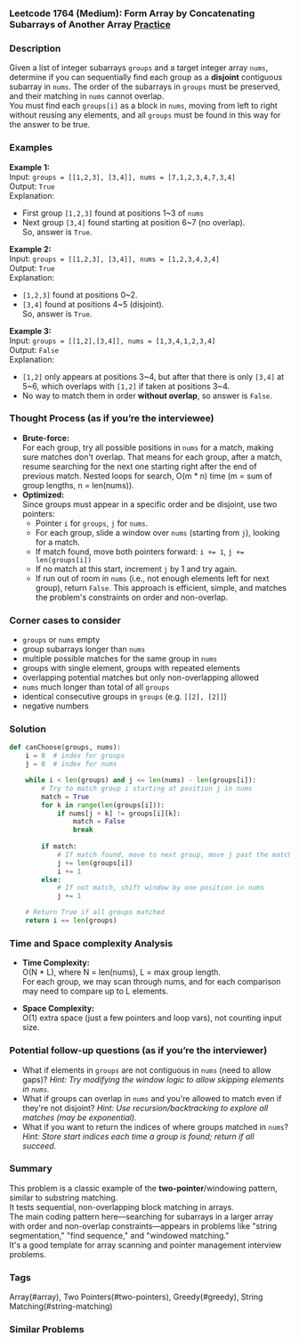 ### Leetcode 1764 (Medium): Form Array by Concatenating Subarrays of Another Array [Practice](https://leetcode.com/problems/form-array-by-concatenating-subarrays-of-another-array)

### Description  
Given a list of integer subarrays `groups` and a target integer array `nums`, determine if you can sequentially find each group as a **disjoint** contiguous subarray in `nums`. The order of the subarrays in `groups` must be preserved, and their matching in `nums` cannot overlap.  
You must find each `groups[i]` as a block in `nums`, moving from left to right without reusing any elements, and all `groups` must be found in this way for the answer to be true.

### Examples  

**Example 1:**  
Input: `groups = [[1,2,3], [3,4]], nums = [7,1,2,3,4,7,3,4]`  
Output: `True`  
Explanation:  
- First group `[1,2,3]` found at positions 1~3 of `nums`
- Next group `[3,4]` found starting at position 6~7 (no overlap).  
So, answer is `True`.

**Example 2:**  
Input: `groups = [[1,2,3], [3,4]], nums = [1,2,3,4,3,4]`  
Output: `True`  
Explanation:  
- `[1,2,3]` found at positions 0~2.
- `[3,4]` found at positions 4~5 (disjoint).  
So, answer is `True`.

**Example 3:**  
Input: `groups = [[1,2],[3,4]], nums = [1,3,4,1,2,3,4]`  
Output: `False`  
Explanation:  
- `[1,2]` only appears at positions 3~4, but after that there is only `[3,4]` at 5~6, which overlaps with `[1,2]` if taken at positions 3~4.
- No way to match them in order **without overlap**, so answer is `False`.

### Thought Process (as if you’re the interviewee)  
- **Brute-force:**  
  For each group, try all possible positions in `nums` for a match, making sure matches don't overlap. That means for each group, after a match, resume searching for the next one starting right after the end of previous match. Nested loops for search, O(m \* n) time (m = sum of group lengths, n = len(nums)).
- **Optimized:**  
  Since groups must appear in a specific order and be disjoint, use two pointers:
  - Pointer `i` for `groups`, `j` for `nums`.
  - For each group, slide a window over `nums` (starting from `j`), looking for a match.
  - If match found, move both pointers forward: `i += 1`, `j += len(groups[i])`
  - If no match at this start, increment `j` by 1 and try again.
  - If run out of room in `nums` (i.e., not enough elements left for next group), return `False`.
  This approach is efficient, simple, and matches the problem's constraints on order and non-overlap.

### Corner cases to consider  
- `groups` or `nums` empty
- group subarrays longer than `nums`
- multiple possible matches for the same group in `nums`
- groups with single element, groups with repeated elements
- overlapping potential matches but only non-overlapping allowed
- `nums` much longer than total of all `groups`
- identical consecutive groups in `groups` (e.g. `[[2], [2]]`)
- negative numbers

### Solution

```python
def canChoose(groups, nums):
    i = 0  # index for groups
    j = 0  # index for nums

    while i < len(groups) and j <= len(nums) - len(groups[i]):
        # Try to match group i starting at position j in nums
        match = True
        for k in range(len(groups[i])):
            if nums[j + k] != groups[i][k]:
                match = False
                break
                
        if match:
            # If match found, move to next group, move j past the matched subarray
            j += len(groups[i])
            i += 1
        else:
            # If not match, shift window by one position in nums
            j += 1

    # Return True if all groups matched
    return i == len(groups)
```

### Time and Space complexity Analysis  

- **Time Complexity:**  
  O(N \* L), where N = len(nums), L = max group length.  
  For each group, we may scan through nums, and for each comparison may need to compare up to L elements.

- **Space Complexity:**  
  O(1) extra space (just a few pointers and loop vars), not counting input size.

### Potential follow-up questions (as if you’re the interviewer)  

- What if elements in `groups` are not contiguous in `nums` (need to allow gaps)?
  *Hint: Try modifying the window logic to allow skipping elements in `nums`.*
- What if groups can overlap in `nums` and you're allowed to match even if they're not disjoint?
  *Hint: Use recursion/backtracking to explore all matches (may be exponential).*
- What if you want to return the indices of where groups matched in `nums`?
  *Hint: Store start indices each time a group is found; return if all succeed.*

### Summary
This problem is a classic example of the **two-pointer**/windowing pattern, similar to substring matching.  
It tests sequential, non-overlapping block matching in arrays.  
The main coding pattern here—searching for subarrays in a larger array with order and non-overlap constraints—appears in problems like "string segmentation," "find sequence," and "windowed matching."  
It's a good template for array scanning and pointer management interview problems.

### Tags
Array(#array), Two Pointers(#two-pointers), Greedy(#greedy), String Matching(#string-matching)

### Similar Problems
